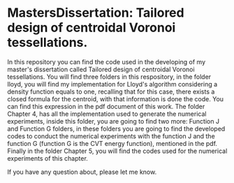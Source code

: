 # MastersDissertation: Tailored design of centroidal Voronoi tessellations.
In this repository you can find the code used in the developing of my master's dissertation called Tailored design of centroidal Voronoi tessellations. You will find three folders in this respository, in the folder lloyd, you will find my implementation for Lloyd's algorithm considering a density function equals to one, recalling that for this case, there exists a closed formula for the centroid, with that information is done the code. You can find this expression in the pdf document of this work. The folder Chapter 4, has all the implementation used to generate the numerical experiments, inside this folder, you are going to find two more: Function J and Function G folders, in these folders you are going to find the developed codes to conduct the numerical experiments with the function J and the function G (function G is the CVT energy function), mentioned in the pdf. Finally in the folder Chapter 5, you will find the codes used for the numerical experiments of this chapter.

If you have any question about, please let me know.
